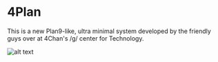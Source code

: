 4Plan
====

This is a new Plan9-like, ultra minimal system developed by the friendly guys over at 4Chan's /g/ center for Technology.

![alt text](http://i.4cdn.org/g/1410296080638.png "current logo (thanks kolt!)")
